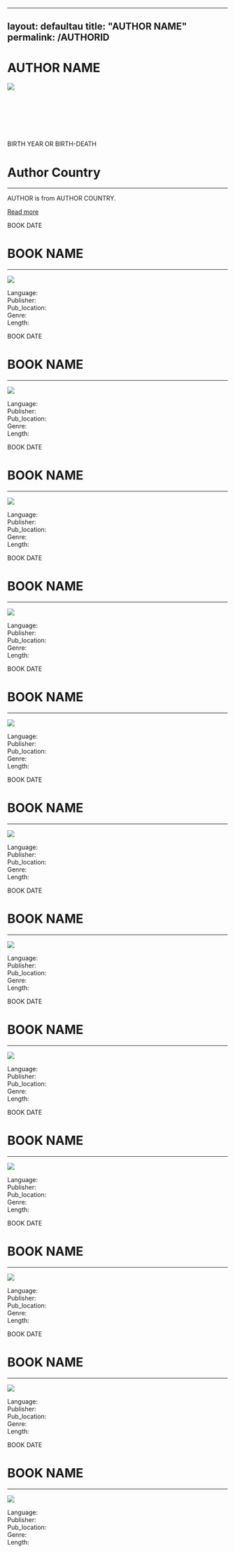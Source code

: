  ---
layout: defaultau
title: "AUTHOR NAME"
permalink: /AUTHORID
---
<!-- partial:index.partial.html -->
<div class="content">
    <h1>AUTHOR NAME</h1>
    <div class="quote">
        <div><img src="AUTHOR IMAGE LINK" class="logo"></div>
    </div>
    <div class="timeline">
        <div style="padding-bottom:100px;"></div>
        <div class="block">
            <div class="date right"><p class="right"> BIRTH YEAR OR BIRTH-DEATH </p></div>
            <div class="dot"></div>
            <div class="left first">
                <h1>Author Country</h1><hr>
            <p>AUTHOR is from AUTHOR COUNTRY.</p>
                <a href="WIKI LINK"_blank">Read more</a>
            </div>
        </div>
        <div class="block">
            <div class="date left"><p class="left">BOOK DATE</p></div>
            <div class="dot"></div>
            <div class="right">
                <h1>BOOK NAME</h1><hr>
                <p><img src="IMAGE LINK"></p>
                <p>
                Language: <br/>
                Publisher: <br/>
                Pub_location: <br/>
                Genre: <br/>
                Length: <br/>                   </p>
            </div>
        </div>
       <div class="block">
            <div class="date left"><p class="left">BOOK DATE</p></div>
            <div class="dot"></div>
            <div class="right">
                <h1>BOOK NAME</h1><hr>
                <p><img src="IMAGE LINK"></p>
                <p>
                Language: <br/>
                Publisher: <br/>
                Pub_location: <br/>
                Genre: <br/>
                Length: <br/>                   </p>
            </div>
        </div>
       <div class="block">
            <div class="date left"><p class="left">BOOK DATE</p></div>
            <div class="dot"></div>
            <div class="right">
                <h1>BOOK NAME</h1><hr>
                <p><img src="IMAGE LINK"></p>
                <p>
                Language: <br/>
                Publisher: <br/>
                Pub_location: <br/>
                Genre: <br/>
                Length: <br/>                   </p>
            </div>
        </div>
       <div class="block">
            <div class="date left"><p class="left">BOOK DATE</p></div>
            <div class="dot"></div>
            <div class="right">
                <h1>BOOK NAME</h1><hr>
                <p><img src="IMAGE LINK"></p>
                <p>
                Language: <br/>
                Publisher: <br/>
                Pub_location: <br/>
                Genre: <br/>
                Length: <br/>                   </p>
            </div>
        </div>
<div class="block">
            <div class="date left"><p class="left">BOOK DATE</p></div>
            <div class="dot"></div>
            <div class="right">
                <h1>BOOK NAME</h1><hr>
                <p><img src="IMAGE LINK"></p>
                <p>
                Language: <br/>
                Publisher: <br/>
                Pub_location: <br/>
                Genre: <br/>
                Length: <br/>                   </p>
            </div>
        </div>
       <div class="block">
            <div class="date left"><p class="left">BOOK DATE</p></div>
            <div class="dot"></div>
            <div class="right">
                <h1>BOOK NAME</h1><hr>
                <p><img src="IMAGE LINK"></p>
                <p>
                Language: <br/>
                Publisher: <br/>
                Pub_location: <br/>
                Genre: <br/>
                Length: <br/>                   </p>
            </div>
        </div>
       <div class="block">
            <div class="date left"><p class="left">BOOK DATE</p></div>
            <div class="dot"></div>
            <div class="right">
                <h1>BOOK NAME</h1><hr>
                <p><img src="IMAGE LINK"></p>
                <p>
                Language: <br/>
                Publisher: <br/>
                Pub_location: <br/>
                Genre: <br/>
                Length: <br/>                   </p>
            </div>
        </div>
       <div class="block">
            <div class="date left"><p class="left">BOOK DATE</p></div>
            <div class="dot"></div>
            <div class="right">
                <h1>BOOK NAME</h1><hr>
                <p><img src="IMAGE LINK"></p>
                <p>
                Language: <br/>
                Publisher: <br/>
                Pub_location: <br/>
                Genre: <br/>
                Length: <br/>                   </p>
            </div>
        </div>
      <div class="block">
            <div class="date left"><p class="left">BOOK DATE</p></div>
            <div class="dot"></div>
            <div class="right">
                <h1>BOOK NAME</h1><hr>
                <p><img src="IMAGE LINK"></p>
                <p>
                Language: <br/>
                Publisher: <br/>
                Pub_location: <br/>
                Genre: <br/>
                Length: <br/>                   </p>
            </div>
        </div>
       <div class="block">
            <div class="date left"><p class="left">BOOK DATE</p></div>
            <div class="dot"></div>
            <div class="right">
                <h1>BOOK NAME</h1><hr>
                <p><img src="IMAGE LINK"></p>
                <p>
                Language: <br/>
                Publisher: <br/>
                Pub_location: <br/>
                Genre: <br/>
                Length: <br/>                   </p>
            </div>
        </div>
       <div class="block">
            <div class="date left"><p class="left">BOOK DATE</p></div>
            <div class="dot"></div>
            <div class="right">
                <h1>BOOK NAME</h1><hr>
                <p><img src="IMAGE LINK"></p>
                <p>
                Language: <br/>
                Publisher: <br/>
                Pub_location: <br/>
                Genre: <br/>
                Length: <br/>                   </p>
            </div>
        </div>
       <div class="block">
            <div class="date left"><p class="left">BOOK DATE</p></div>
            <div class="dot"></div>
            <div class="right">
                <h1>BOOK NAME</h1><hr>
                <p><img src="IMAGE LINK"></p>
                <p>
                Language: <br/>
                Publisher: <br/>
                Pub_location: <br/>
                Genre: <br/>
                Length: <br/>                   </p>
            </div>
        </div>
<!-- partial -->
  <script src='https://cdnjs.cloudflare.com/ajax/libs/jquery/3.1.1/jquery.min.js'></script><script  src="assets/js/authorscript.js"></script>


